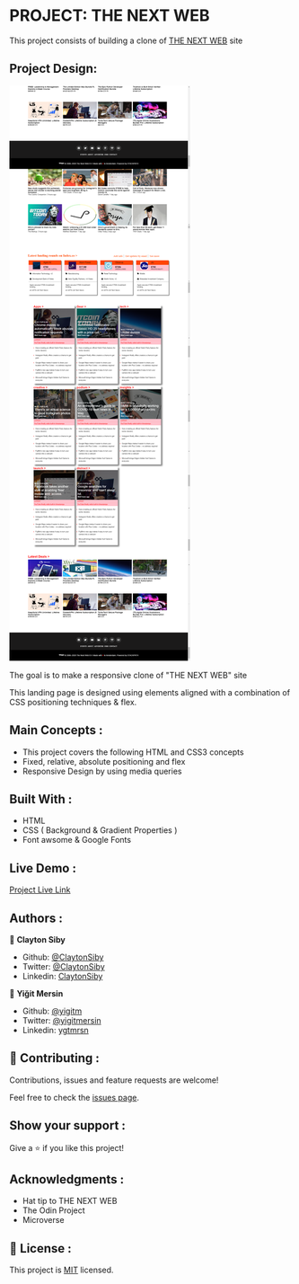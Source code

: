 # PROJECT: THE NEXT WEB

This project consists of building a clone of [THE NEXT WEB](https://thenextweb.com/) site

## Project Design:

![Project Design](images/final_page.png)

The goal is to make a responsive clone of "THE NEXT WEB" site

This landing page is designed using elements aligned with a combination of CSS positioning techniques & flex.

## Main Concepts :

- This project covers the following HTML and CSS3 concepts
- Fixed, relative, absolute positioning and flex
- Responsive Design by using media queries

## Built With :

- HTML
- CSS ( Background & Gradient Properties )
- Font awsome & Google Fonts

## Live Demo :

[Project Live Link](https://raw.githack.com/yigitm/The-Next-Web/TNW-Homepage/index.html)

## Authors :

👤 **Clayton Siby**

- Github: [@ClaytonSiby](https://github.com/ClaytonSiby)
- Twitter: [@ClaytonSiby](https://twitter.com/ClaytonSiby)
- Linkedin: [ClaytonSiby](https://www.linkedin.com/in/clayton-siby-48a8a0183/)

👤 **Yiğit Mersin**

- Github: [@yigitm](https://github.com/yigitm)
- Twitter: [@yigitmersin](https://twitter.com/ygtmrsn)
- Linkedin: [ygtmrsn](https://www.linkedin.com/in/yigitmersin)

## 🤝 Contributing :

Contributions, issues and feature requests are welcome!

Feel free to check the [issues page](https://github.com/yigitm/The-Next-Web/issues).

## Show your support :

Give a ⭐️ if you like this project!

## Acknowledgments :

- Hat tip to THE NEXT WEB
- The Odin Project
- Microverse

## 📝 License :

This project is [MIT](https://github.com/yigitm) licensed.
